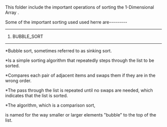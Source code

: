This folder include the important operations of sorting the 1-Dimensional Array .

Some of the important sorting used used herre are---------

____________________________________________________________________________________________________

1) BUBBLE_SORT
__________________

*Bubble sort, sometimes referred to as sinking sort.

*Is a simple sorting algorithm that repeatedly steps through the list to be sorted.

*Compares each pair of adjacent items and swaps them if they are in the wrong order.

*The pass through the list is repeated until no swaps are needed, which indicates that the list is sorted.

*The algorithm, which is a comparison sort, 

 is named for the way smaller or larger elements "bubble" to the top of the list. 
